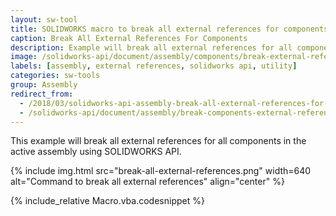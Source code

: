 ```yaml
---
layout: sw-tool
title: SOLIDWORKS macro to break all external references for components
caption: Break All External References For Components
description: Example will break all external references for all components in the active assembly using SOLIDWORKS API
image: /solidworks-api/document/assembly/components/break-external-references/break-all-external-references.png
labels: [assembly, external references, solidworks api, utility]
categories: sw-tools
group: Assembly
redirect_from:
  - /2018/03/solidworks-api-assembly-break-all-external-references-for-components.html
  - /solidworks-api/document/assembly/break-components-external-references
---
```

This example will break all external references for all components in the active assembly using SOLIDWORKS API.

{% include img.html src="break-all-external-references.png" width=640 alt="Command to break all external references" align="center" %}

{% include_relative Macro.vba.codesnippet %}
